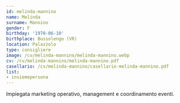 ```yaml
---
id: melinda-mannino
name: Melinda
surname: Mannino
gender: F
birthday: '1970-06-10'
birthplace: Bussolengo (VR)
location: Palazzolo
type: consigliere
image: /cv/melinda-mannino/melinda-mannino.webp
cv: /cv/melinda-mannino/melinda-mannino.pdf
casellario: /cv/melinda-mannino/casellario-melinda-mannino.pdf
list:
- insiemepersona
---
```


Impiegata marketing operativo, management e coordinamento eventi.